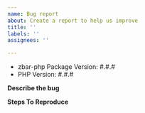 ```yaml
---
name: Bug report
about: Create a report to help us improve
title: ''
labels: ''
assignees: ''

---
```


- zbar-php Package Version: #.#.#
- PHP Version: #.#.#

**Describe the bug**


**Steps To Reproduce**
